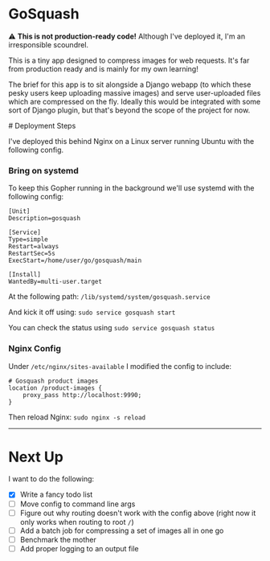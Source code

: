 # GoSquash

:warning: **This is not production-ready code!** Although I've deployed it, I'm an irresponsible scoundrel.

This is a tiny app designed to compress images for web requests. It's far from production ready and is mainly for my own learning!

The brief for this app is to sit alongside a Django webapp (to which these pesky users keep uploading massive images) and serve user-uploaded files which are compressed on the fly. Ideally this would be integrated with some sort of Django plugin, but that's beyond the scope of the project for now.

# Deployment Steps

I've deployed this behind Nginx on a Linux server running Ubuntu with the following config.

### Bring on systemd

To keep this Gopher running in the background we'll use systemd with the following config:

```
[Unit]
Description=gosquash

[Service]
Type=simple
Restart=always
RestartSec=5s
ExecStart=/home/user/go/gosquash/main

[Install]
WantedBy=multi-user.target
```

At the following path: `/lib/systemd/system/gosquash.service`

And kick it off using: `sudo service gosquash start`

You can check the status using `sudo service gosquash status`

### Nginx Config

Under `/etc/nginx/sites-available` I modified the config to include:

```
# Gosquash product images
location /product-images {
    proxy_pass http://localhost:9990;
}
```

Then reload Nginx: `sudo nginx -s reload`

---

# Next Up

I want to do the following:

- [x] Write a fancy todo list
- [ ] Move config to command line args
- [ ] Figure out why routing doesn't work with the config above (right now it only works when routing to root `/`)
- [ ] Add a batch job for compressing a set of images all in one go
- [ ] Benchmark the mother
- [ ] Add proper logging to an output file